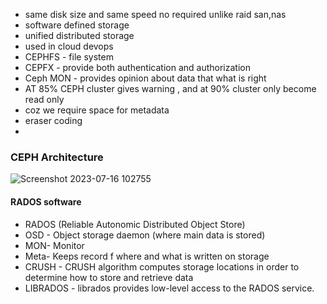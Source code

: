 * same disk size and same speed no required unlike raid san,nas
* software defined storage
* unified distributed storage
* used in cloud devops
* CEPHFS - file system
* CEPFX - provide both authentication and authorization
* Ceph MON - provides opinion about data that what is right
* AT 85% CEPH cluster gives warning , and at 90% cluster only become read only
* coz we require space for metadata
* eraser coding
* 
### CEPH Architecture

![Screenshot 2023-07-16 102755](https://github.com/shubnimkar/Storage-Backup-Management/assets/46809421/9dc67446-b3b4-4ab3-8f2f-f047fa4b8882)



#### RADOS software 
* RADOS (Reliable Autonomic Distributed Object Store)
* OSD - Object storage daemon (where main data is stored)
* MON- Monitor
* Meta- Keeps record f where and what is written on storage
* CRUSH -  CRUSH algorithm computes storage locations in order to determine how to store and retrieve data
* LIBRADOS - librados provides low-level access to the RADOS service.
